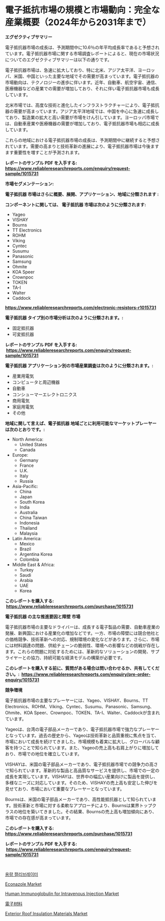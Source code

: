 <p><h1>電子抵抗市場の規模と市場動向：完全な産業概要（2024年から2031年まで）</h1></p><p><strong>エグゼクティブサマリー</strong></p>
<p><p>電子抵抗器市場の成長は、予測期間中に10.6％の年平均成長率であると予想されています。電子抵抗器市場に関する市場調査レポートによると、現在の市場状況についてのエグゼクティブサマリーは以下の通りです。</p><p>電子抵抗器市場は、急速に拡大しており、特に北米、アジア太平洋、ヨーロッパ、米国、中国といった主要な地域でその需要が高まっています。電子抵抗器の市場動向は、テクノロジーの進歩に伴います。近年、自動車、航空宇宙、通信、医療機器などの産業での需要が増加しており、それに伴い電子抵抗器市場も成長しています。</p><p>北米市場では、高度な技術と進化したインフラストラクチャーにより、電子抵抗器の需要が高まっています。アジア太平洋地域では、中国を中心に急速に成長しており、製造業の拡大と高い需要が市場をけん引しています。ヨーロッパ市場では、自動車産業や医療機器の需要が増加しており、電子抵抗器市場も相応に成長しています。</p><p>これらの地域における電子抵抗器市場の成長は、予測期間中に継続すると予想されています。需要の高まりと技術革新の進展により、電子抵抗器市場は今後ますます重要性を増すことが予測されます。</p></p>
<p><strong>レポートのサンプル PDF を入手する: <a href="https://www.reliableresearchreports.com/enquiry/request-sample/1015731">https://www.reliableresearchreports.com/enquiry/request-sample/1015731</a></strong></p>
<p><strong>市場セグメンテーション:</strong></p>
<p><strong> 電子抵抗器 市場はさらに概要、展開、アプリケーション、地域に分類されます :</strong></p>
<p><strong>コンポーネントに関しては、 電子抵抗器 市場は次のように分類されます: &nbsp;</strong></p>
<p><ul><li>Yageo</li><li>VISHAY</li><li>Bourns</li><li>TT Electronics</li><li>ROHM</li><li>Viking</li><li>Cyntec</li><li>Susumu</li><li>Panasonic</li><li>Samsung</li><li>Ohmite</li><li>KOA Speer</li><li>Crownpoc</li><li>TOKEN</li><li>TA-I</li><li>Walter</li><li>Caddock</li></ul></p>
<p><strong><a href="https://www.reliableresearchreports.com/electronic-resistors-r1015731">https://www.reliableresearchreports.com/electronic-resistors-r1015731</a></strong></p>
<p><strong> 電子抵抗器 タイプ別の市場分析は次のように分類されます。:</strong></p>
<p><ul><li>固定抵抗器</li><li>可変抵抗器</li></ul></p>
<p><strong>レポートのサンプル PDF を入手する: &nbsp;<a href="https://www.reliableresearchreports.com/enquiry/request-sample/1015731">https://www.reliableresearchreports.com/enquiry/request-sample/1015731</a></strong></p>
<p><strong> 電子抵抗器 アプリケーション別の市場産業調査は次のように分類されます。:</strong></p>
<p><ul><li>産業用電気</li><li>コンピュータと周辺機器</li><li>自動車</li><li>コンシューマーエレクトロニクス</li><li>商用電気</li><li>家庭用電気</li><li>その他</li></ul></p>
<p><strong>地域に関して言えば、電子抵抗器 地域ごとに利用可能なマーケットプレーヤーは次のとおりです。:</strong></p>
<p><ul>
    <li>
        North America:
        <ul>
            <li>United States</li>
            <li>Canada</li>
        </ul>
    </li>
    <li>
        Europe:
        <ul>
            <li>Germany</li>
            <li>France</li>
            <li>U.K.</li>
            <li>Italy</li>
            <li>Russia</li>
        </ul>
    </li>
    <li>
        Asia-Pacific:
        <ul>
            <li>China</li>
            <li>Japan</li>
            <li>South Korea</li>
            <li>India</li>
            <li>Australia</li>
            <li>China Taiwan</li>
            <li>Indonesia</li>
            <li>Thailand</li>
            <li>Malaysia</li>
        </ul>
    </li>
    <li>
        Latin America:
        <ul>
            <li>Mexico</li>
            <li>Brazil</li>
            <li>Argentina Korea</li>
            <li>Colombia</li>
        </ul>
    </li>
    <li>
        Middle East & Africa:
        <ul>
            <li>Turkey</li>
            <li>Saudi</li>
            <li>Arabia</li>
            <li>UAE</li>
            <li>Korea</li>
        </ul>
    </li>
    </ul></p>
<p><strong>このレポートを購入する: &nbsp;<a href="https://www.reliableresearchreports.com/purchase/1015731">https://www.reliableresearchreports.com/purchase/1015731</a></strong></p>
<p><strong>電子抵抗器 の主な推進要因と障壁 市場</strong></p>
<p><p>電子抵抗器市場の主要なドライバーは、成長する電子製品の需要、自動車産業の発展、新興国における産業化の増加などです。一方、市場の障壁には競合他社との価格競争、技術革新への対応、規制環境の変化などがあります。さらに、市場には材料調達の問題、供給チェーンの脆弱性、環境への影響などの挑戦が存在します。これらの問題に対処するためには、革新的なソリューションの開発、サプライヤーとの協力、持続可能な経済モデルの構築が必要です。</p></p>
<p><strong>このレポートを購入する前に、質問がある場合は問い合わせるか、共有してください。:&nbsp; <a href="https://www.reliableresearchreports.com/enquiry/pre-order-enquiry/1015731">https://www.reliableresearchreports.com/enquiry/pre-order-enquiry/1015731</a></strong></p>
<p><strong>競争環境</strong></p>
<p><p>電子抵抗器市場の主要なプレーヤーには、Yageo、VISHAY、Bourns、TT Electronics、ROHM、Viking、Cyntec、Susumu、Panasonic、Samsung、Ohmite、KOA Speer、Crownpoc、TOKEN、TA-I、Walter、Caddockが含まれています。</p><p>Yageoは、台湾の電子部品メーカーであり、電子抵抗器市場で強力なプレーヤーとなっています。過去の歴史から、Yageoは技術革新と品質重視に焦点を当て、市場において成長を続けてきました。市場規模も着実に拡大し、グローバルな顧客を持つことで知られています。また、Yageoの売上高も右肩上がりに増加しており、市場での地位を確立しています。</p><p>VISHAYは、米国の電子部品メーカーであり、電子抵抗器市場での競争力の高さで知られています。革新的な製品と高品質なサービスを提供し、市場での一定の成長を実現しています。VISHAYは、世界中の幅広い産業向けに製品を提供し、多様なニーズに対応しています。そのため、VISHAYの売上高も安定した伸びを見せており、市場において重要なプレーヤーとなっています。</p><p>Bournsは、米国の電子部品メーカーであり、高性能抵抗器として知られています。技術革新と市場に対する柔軟なアプローチにより、Bournsは業界トップクラスの地位を築いてきました。その結果、Bournsの売上高も増加傾向にあり、市場での存在感が高まっています。</p></p>
<p><strong>このレポートを購入する: &nbsp; <a href="https://www.reliableresearchreports.com/purchase/1015731">https://www.reliableresearchreports.com/purchase/1015731</a></strong></p>
<p><strong>レポートのサンプル PDF を入手する: &nbsp;<a href="https://www.reliableresearchreports.com/enquiry/request-sample/1015731">https://www.reliableresearchreports.com/enquiry/request-sample/1015731</a></strong><strong></strong></p>
<p>&nbsp;</p>
<p><p><a href="https://github.com/rcabello548/Market-Research-Report-List-1/blob/main/225006748783.md">용량 캘리브레이터</a></p><p><a href="https://github.com/lataunyatinikmelvin59ilbd0dv/Market-Research-Report-List-2/blob/main/econazole-market.md">Econazole Market</a></p><p><a href="https://github.com/arionmp/Market-Research-Report-List-3/blob/main/human-immunoglobulin-for-intravenous-injection-market.md">Human Immunoglobulin for Intravenous Injection Market</a></p><p><a href="https://github.com/schmahlson/Market-Research-Report-List-1/blob/main/833898652954.md">電子材料</a></p><p><a href="https://issuu.com/reportprime-2/docs/exterior-roof-insulation-materials-_e919724740081b">Exterior  Roof Insulation Materials Market</a></p></p>